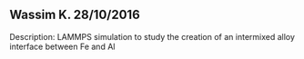 Wassim K. 28/10/2016
--------------------------
Description: LAMMPS simulation to study the creation of an intermixed alloy interface between Fe and Al
 
